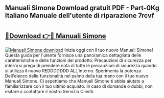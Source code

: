 ## Manuali Simone Download gratuit PDF - Part-0Kg Italiano Manuale dell'utente di riparazione 7rcvf

# <h2><a href="http://dfacw19.blite.top/?on=Manuali+Simone">🔗Download 👉🔴 Manuali Simone</a></h2>

[![Manuali Simone download](https://i.imgur.com/lujVjoI.png)](http://dfacw19.blite.top/?on=Manuali+Simone)
Inizia oggi con il tuo nuovo Manuali Simone! Questa guida per l'utente fornisce una panoramica dettagliata delle caratteristiche e delle funzioni del prodotto. Precauzioni di sicurezza per interni si prega di prendere nota di tutte le precauzioni di sicurezza quando si utilizza il nuovo REDDDDDDD ALL'interno. Sperimenta la potenza Dell'elenco delle funzionalità nel palmo della tua mano con il tuo nuovo Manuali Simone. Ci aspettiamo che Manuali Simone ti abbia aiutato a familiarizzare con il tuo ultimo acquisto. In caso di domande o dubbi, non esitare a contattare il nostro Servizio Clienti.
